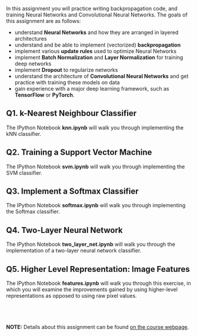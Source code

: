 In this assignment you will practice writing backpropagation code, and training Neural Networks and Convolutional Neural Networks. The goals of this assignment are as follows:
- understand **Neural Networks** and how they are arranged in layered architectures
- understand and be able to implement (vectorized) **backpropagation**
- implement various **update rules** used to optimize Neural Networks
- implement **Batch Normalization** and **Layer Normalization** for training deep networks
- implement **Dropout** to regularize networks
- understand the architecture of **Convolutional Neural Networks** and get practice with training these models on data
- gain experience with a major deep learning framework, such as **TensorFlow** or **PyTorch**.
  
  
  
## Q1. k-Nearest Neighbour Classifier
The IPython Notebook **knn.ipynb** will walk you through implementing the kNN classifier.

## Q2. Training a Support Vector Machine
The IPython Notebook **svm.ipynb** will walk you through implementing the SVM classifier.

## Q3. Implement a Softmax Classifier
The IPython Notebook **softmax.ipynb** will walk you through implementing the Softmax classifier.

## Q4. Two-Layer Neural Network
The IPython Notebook **two_layer_net.ipynb** will walk you through the implementation of a two-layer neural network 
classifier.

## Q5. Higher Level Representation: Image Features
The IPython Notebook **features.ipynb** will walk you through this exercise, in which you will examine the improvements gained by using higher-level representations as opposed to using raw pixel values.\
\
\
\
\
**NOTE:** Details about this assignment can be found [on the course webpage](https://cs231n.github.io/assignments2019/assignment1/).
